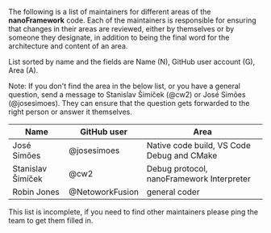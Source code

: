 The following is a list of maintainers for different areas of the **nanoFramework** code. 
Each of the maintainers is responsible for ensuring that changes in their areas 
are reviewed, either by themselves or by someone they designate, in 
addition to being the final word for the architecture and content of an area.

List sorted by name and the fields are Name (N), GitHub user account (G), 
Area (A).

Note: If you don't find the area in the below list, or you have a general 
question, send a message to Stanislav Šimíček (@cw2) or José Simões
(@josesimoes). They can ensure that the question gets forwarded to the
right person or answer it themselves.  

| Name | GitHub user | Area |
| --- | --- | --- |
| José Simões | @josesimoes | Native code build, VS Code Debug and CMake |
| Stanislav Šimíček | @cw2 | Debug protocol, nanoFramework Interpreter |
| Robin Jones | @NetoworkFusion | general coder

This list is incomplete, if you need to find other maintainers please ping the team to get them filled in.

